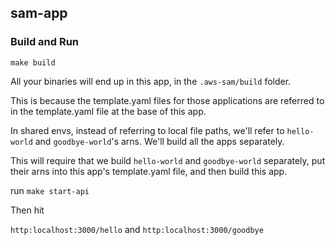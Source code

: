 ## sam-app

### Build and Run

`make build`

All your binaries will end up in this app, in the `.aws-sam/build` folder.

This is because the template.yaml files for those applications are referred to in the template.yaml file at the base of this app.

In shared envs, instead of referring to local file paths, we'll refer to `hello-world` and `goodbye-world`'s arns. We'll build all the apps separately.

This will require that we build `hello-world` and `goodbye-world` separately, put their arns into this app's template.yaml file, and then build this app.

run `make start-api`

Then hit

`http:localhost:3000/hello` and `http:localhost:3000/goodbye`